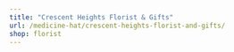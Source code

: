 ```yaml
---
title: "Crescent Heights Florist & Gifts"
url: /medicine-hat/crescent-heights-florist-and-gifts/
shop: florist
---
```

